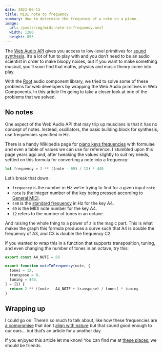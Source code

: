 ```yaml
---
date: 2023-06-11
title: MIDI note to frequency
summary: How to determine the frequency of a note on a piano.
image:
  url: /posts/img/midi-note-to-frequency.avif
  width: 1280
  height: 853
---
```


The [Web Audio API](https://developer.mozilla.org/en-US/docs/Web/API/Web_Audio_API) gives you access to low-level primitives for [sound synthesis](https://en.wikipedia.org/wiki/Synthesizer). It’s a lot of fun to play with and you don’t need to be an audio scientist in order to make bloopy noises, but if you want to make something musical, you’ll soon find that maths, physics and music theory come into play.

With the [Root](https://gitlab.com/potato-oss/web-audio/root) audio component library, we tried to solve some of these problems for web developers by wrapping the Web Audio primitives in Web Components. In this article I’m going to take a closer look at one of the problems that we solved.

## No notes

One aspect of the Web Audio API that may trip up muscians is that it has no concept of notes. Instead, oscillators, the basic building block for synthesis, use frequencies specified in Hz.

There is a handy Wikipedia page for [piano keys frequencies](https://en.wikipedia.org/wiki/Piano_key_frequencies) with formulae and even a table of values we can use for reference. I stumbled upon this page years ago and, after tweaking the values slightly to suit my needs, settled on this formula for converting a note into a frequency:

```js
let frequency = 2 ** ((note - 69) / 12) * 440
```

Let’s break that down.

* `frequency` is the number in Hz we’re trying to find for a given input `note`.
* `note` is the integer number of the key being pressed according to [General MIDI](https://en.wikipedia.org/wiki/General_MIDI).
* `440` is the [standard frequency](https://en.wikipedia.org/wiki/A440_(pitch_standard)) in Hz for the key A4.
* `69` is the MIDI note number for the key A4.
* `12` refers to the number of tones in an octave.

And raising the whole thing to a power of `2` is the magic part. This is what makes the graph this formula produces a curve such that A4 is double the frequency of A3, and C3 is double the frequency C2.

If you wanted to wrap this in a function that supports transposition, tuning, and even changing the number of tones in an octave, try this:

```ts
export const A4_NOTE = 69

export function noteToFrequency(note, {
  tones = 12,
  transpose = 0,
  tuning = 440,
} = {}) {
  return 2 ** ((note - A4_NOTE + transpose) / tones) * tuning
}
```

## Wrapping up

I could go on. There’s so much to talk about, like how these frequencies are [a compromise](https://en.wikipedia.org/wiki/Equal_temperament) that don’t [align with nature](https://en.wikipedia.org/wiki/Harmonic_series_(mathematics)) but that sound good enough to our ears… but that’s an article for a another day.

If you enjoyed this article let me know! You can find me at [these places](/find-me/), we should be friends.
